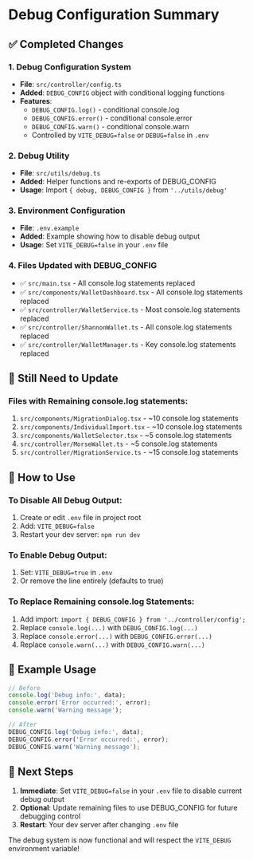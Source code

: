 # Debug Configuration Summary

## ✅ Completed Changes

### 1. Debug Configuration System
- **File**: `src/controller/config.ts`
- **Added**: `DEBUG_CONFIG` object with conditional logging functions
- **Features**: 
  - `DEBUG_CONFIG.log()` - conditional console.log
  - `DEBUG_CONFIG.error()` - conditional console.error  
  - `DEBUG_CONFIG.warn()` - conditional console.warn
  - Controlled by `VITE_DEBUG=false` or `DEBUG=false` in `.env`

### 2. Debug Utility
- **File**: `src/utils/debug.ts`
- **Added**: Helper functions and re-exports of DEBUG_CONFIG
- **Usage**: Import `{ debug, DEBUG_CONFIG }` from `'../utils/debug'`

### 3. Environment Configuration
- **File**: `.env.example`
- **Added**: Example showing how to disable debug output
- **Usage**: Set `VITE_DEBUG=false` in your `.env` file

### 4. Files Updated with DEBUG_CONFIG
- ✅ `src/main.tsx` - All console.log statements replaced
- ✅ `src/components/WalletDashboard.tsx` - All console.log statements replaced  
- ✅ `src/controller/WalletService.ts` - Most console.log statements replaced
- ✅ `src/controller/ShannonWallet.ts` - All console.log statements replaced
- ✅ `src/controller/WalletManager.ts` - Key console.log statements replaced

## 🔄 Still Need to Update

### Files with Remaining console.log statements:
1. `src/components/MigrationDialog.tsx` - ~10 console.log statements
2. `src/components/IndividualImport.tsx` - ~10 console.log statements  
3. `src/components/WalletSelector.tsx` - ~5 console.log statements
4. `src/controller/MorseWallet.ts` - ~5 console.log statements
5. `src/controller/MigrationService.ts` - ~15 console.log statements

## 🚀 How to Use

### To Disable All Debug Output:
1. Create or edit `.env` file in project root
2. Add: `VITE_DEBUG=false`
3. Restart your dev server: `npm run dev`

### To Enable Debug Output:
1. Set: `VITE_DEBUG=true` in `.env`
2. Or remove the line entirely (defaults to true)

### To Replace Remaining console.log Statements:
1. Add import: `import { DEBUG_CONFIG } from '../controller/config';`
2. Replace `console.log(...)` with `DEBUG_CONFIG.log(...)`
3. Replace `console.error(...)` with `DEBUG_CONFIG.error(...)`
4. Replace `console.warn(...)` with `DEBUG_CONFIG.warn(...)`

## 📝 Example Usage

```typescript
// Before
console.log('Debug info:', data);
console.error('Error occurred:', error);
console.warn('Warning message');

// After  
DEBUG_CONFIG.log('Debug info:', data);
DEBUG_CONFIG.error('Error occurred:', error);
DEBUG_CONFIG.warn('Warning message');
```

## 🎯 Next Steps

1. **Immediate**: Set `VITE_DEBUG=false` in your `.env` file to disable current debug output
2. **Optional**: Update remaining files to use DEBUG_CONFIG for future debugging control
3. **Restart**: Your dev server after changing `.env` file

The debug system is now functional and will respect the `VITE_DEBUG` environment variable! 